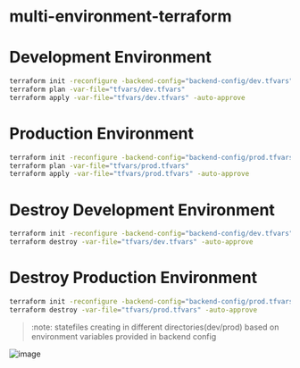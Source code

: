 # multi-environment-terraform

# Development Environment

```bash
terraform init -reconfigure -backend-config="backend-config/dev.tfvars"
terraform plan -var-file="tfvars/dev.tfvars"
terraform apply -var-file="tfvars/dev.tfvars" -auto-approve
```

# Production Environment

```bash
terraform init -reconfigure -backend-config="backend-config/prod.tfvars"
terraform plan -var-file="tfvars/prod.tfvars"
terraform apply -var-file="tfvars/prod.tfvars" -auto-approve
```

# Destroy Development Environment

```bash
terraform init -reconfigure -backend-config="backend-config/dev.tfvars"
terraform destroy -var-file="tfvars/dev.tfvars" -auto-approve
```

# Destroy Production Environment

```bash
terraform init -reconfigure -backend-config="backend-config/prod.tfvars"
terraform destroy -var-file="tfvars/prod.tfvars" -auto-approve
```

>:note: statefiles creating in different directories(dev/prod) based on environment variables provided in backend config

  ![image](https://user-images.githubusercontent.com/58024415/189519371-589a4349-4a9f-4072-8c76-7a1fe12886dc.png)
